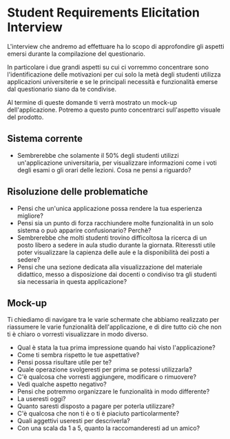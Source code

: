 # Student Requirements Elicitation Interview

L'interview che andremo ad effettuare ha lo scopo di approfondire gli aspetti emersi durante la compilazione del questionario.

In particolare i due grandi aspetti su cui ci vorremmo concentrare sono l'identificazione delle motivazioni per cui solo la metà degli studenti utilizza applicazioni universiterie e se le principali necessità e funzionalità emerse dal questionario siano da te condivise.

Al termine di queste domande ti verrà mostrato un mock-up dell'applicazione. Potremo a questo punto concentrarci sull'aspetto visuale del prodotto.

## Sistema corrente

- Sembrerebbe che solamente il 50% degli studenti utilizzi un'applicazione universitaria, per visualizzare informazioni come i voti degli esami o gli orari delle lezioni. Cosa ne pensi a riguardo?

## Risoluzione delle problematiche

- Pensi che un'unica applicazione possa rendere la tua esperienza migliore?
- Pensi sia un punto di forza racchiundere molte funzionalità in un solo sistema o può apparire confusionario? Perchè?
- Sembrerebbe che molti studenti trovino difficoltosa la ricerca di un posto libero a sedere in aula studio durante la giornata. Riteressti utile poter visualizzare la capienza delle aule e la disponibilità dei posti a sedere?
- Pensi che una sezione dedicata alla visualizzazione del materiale didattico, messo a disposizione dai docenti o condiviso tra gli studenti sia necessaria in questa applicazione?

## Mock-up

Ti chiediamo di navigare tra le varie schermate che abbiamo realizzato per riassumere le varie funzionalità dell'applicazione, e di dire tutto ciò che non ti è chiaro o vorresti visualizzare in modo diverso.

- Qual è stata la tua prima impressione quando hai visto l'applicazione?
- Come ti sembra rispetto le tue aspettative?
- Pensi possa risultare utile per te?
- Quale operazione svolgeresti per prima se potessi utilizzarla?
- C'è qualcosa che vorresti aggiungere, modificare o rimuovere?
- Vedi qualche aspetto negativo?
- Pensi che potremmo organizzare le funzionalità in modo differente?
- La useresti oggi?
- Quanto saresti disposto a pagare per poterla utilizzare?
- C'è qualcosa che non ti è o ti è piaciuto particolarmente?
- Quali aggettivi useresti per descriverla?
- Con una scala da 1 a 5, quanto la raccomanderesti ad un amico?
